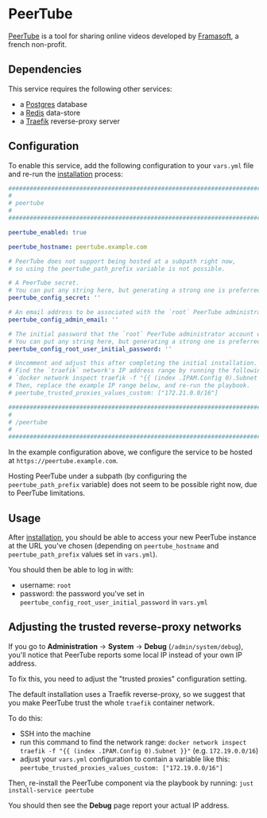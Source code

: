 # PeerTube

[PeerTube](https://joinpeertube.org/) is a tool for sharing online videos developed by [Framasoft](https://framasoft.org/), a french non-profit.


## Dependencies

This service requires the following other services:

- a [Postgres](postgres.md) database
- a [Redis](redis.md) data-store
- a [Traefik](traefik.md) reverse-proxy server


## Configuration

To enable this service, add the following configuration to your `vars.yml` file and re-run the [installation](../installing.md) process:

```yaml
########################################################################
#                                                                      #
# peertube                                                             #
#                                                                      #
########################################################################

peertube_enabled: true

peertube_hostname: peertube.example.com

# PeerTube does not support being hosted at a subpath right now,
# so using the peertube_path_prefix variable is not possible.

# A PeerTube secret.
# You can put any string here, but generating a strong one is preferred (e.g. `pwgen -s 64 1`).
peertube_config_secret: ''

# An email address to be associated with the `root` PeerTube administrator account.
peertube_config_admin_email: ''

# The initial password that the `root` PeerTube administrator account will be created with.
# You can put any string here, but generating a strong one is preferred (e.g. `pwgen -s 64 1`).
peertube_config_root_user_initial_password: ''

# Uncomment and adjust this after completing the initial installation.
# Find the `traefik` network's IP address range by running the following command on the server:
# `docker network inspect traefik -f "{{ (index .IPAM.Config 0).Subnet }}"`
# Then, replace the example IP range below, and re-run the playbook.
# peertube_trusted_proxies_values_custom: ["172.21.0.0/16"]

########################################################################
#                                                                      #
# /peertube                                                            #
#                                                                      #
########################################################################
```

In the example configuration above, we configure the service to be hosted at `https://peertube.example.com`.

Hosting PeerTube under a subpath (by configuring the `peertube_path_prefix` variable) does not seem to be possible right now, due to PeerTube limitations.


## Usage

After [installation](../installing.md), you should be able to access your new PeerTube instance at the URL you've chosen (depending on `peertube_hostname` and `peertube_path_prefix` values set in `vars.yml`).

You should then be able to log in with:

- username: `root`
- password: the password you've set in `peertube_config_root_user_initial_password` in `vars.yml`

## Adjusting the trusted reverse-proxy networks

If you go to **Administration** -> **System** -> **Debug** (`/admin/system/debug`), you'll notice that PeerTube reports some local IP instead of your own IP address.

To fix this, you need to adjust the "trusted proxies" configuration setting.

The default installation uses a Traefik reverse-proxy, so we suggest that you make PeerTube trust the whole `traefik` container network.

To do this:

- SSH into the machine
- run this command to find the network range: `docker network inspect traefik -f "{{ (index .IPAM.Config 0).Subnet }}"` (e.g. `172.19.0.0/16`)
- adjust your `vars.yml` configuration to contain a variable like this: `peertube_trusted_proxies_values_custom: ["172.19.0.0/16"]`

Then, re-install the PeerTube component via the playbook by running: `just install-service peertube`

You should then see the **Debug** page report your actual IP address.
